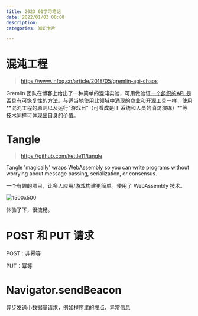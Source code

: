 ```yaml
---
title: 2023_01学习笔记
date: 2022/01/03 00:00
description:
categories: 知识卡片

---
```


# 混沌工程

> https://www.infoq.cn/article/2018/05/gremlin-api-chaos

Gremlin 团队在博客上给出了一种简单的混沌实验，可用做验证[一个组织的API 是否具有可恢复性](https://www.gremlin.com/making-your-apis-more-resilient-with-gremlin/)的方法。与适当地使用此领域中涌现的商业和开源工具一样，使用**混沌工程的原则以及运行“游戏日”（可看成是IT 系统和人员的消防演练）**等技术同样可体现出自身的价值。

# Tangle

>  https://github.com/kettle11/tangle

Tangle 'magically' wraps WebAssembly so you can write programs without worrying about message passing, serialization, or consensus.

一个有趣的项目，让多人应用/游戏构建更简单。使用了 WebAssembly 技术。

![1500x500](https://user-images.githubusercontent.com/4565191/219482853-ac964fbd-a40f-4507-851a-5152c12d71f8.jpeg)

体验了下，很流畅。

# POST 和 PUT 请求

POST：非幂等

PUT：幂等

# Navigator.sendBeacon

异步发送小数据量请求，例如程序里的埋点、异常信息
